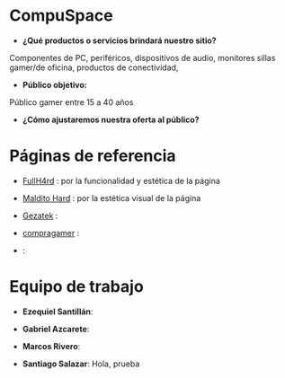 # CompuSpace

* **¿Qué productos o servicios brindará nuestro sitio?** 

Componentes de PC, periféricos, dispositivos de audio, monitores 
sillas gamer/de oficina, productos de conectividad, 

* **Público objetivo:**

Público gamer entre 15 a 40 años 

* **¿Cómo ajustaremos nuestra oferta al público?**



# Páginas de referencia 

* [FullH4rd](https://www.fullh4rd.com.ar) : por la funcionalidad y estética de la página

* [Maldito Hard](https://www.malditohard.com.ar) : por la estética visual de la página 

* [Gezatek](https://www.gezatek.com.ar) : 

* [compragamer](https://compragamer.com) : 

* []() : 

# Equipo de trabajo

* **Ezequiel Santillán**:

* **Gabriel Azcarete**: 

* **Marcos Rivero**: 

* **Santiago Salazar**: Hola, prueba

